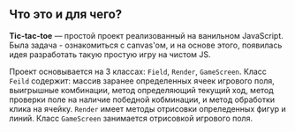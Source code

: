 ## Что это и для чего? 

**Tic-tac-toe** — простой проект реализованный на ванильном JavaScript. Была задача - ознакомиться с canvas'ом, и на основе этого, появилась идея разработать такую простую игру на чистом JS. 


Проект основывается на 3 классах: `Field`, `Render`, `GameScreen`. Класс `Feild` содержит: массив заранее определенных ячеек игрового поля, выигрышные комбинации, метод определяющий текущий ход, метод проверки поле на наличие победной кобминации, и метод обработки клика на ячейку. `Render` имеет методы отрисовки опреледенных фигур и линий. Класс `GameScreen` занимается отрисовкой игрового поля.
